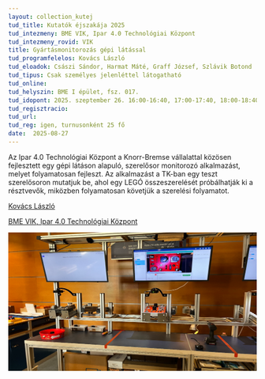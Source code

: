 ```yaml
---
layout: collection_kutej
tud_title: Kutatók éjszakája 2025
tud_intezmeny: BME VIK, Ipar 4.0 Technológiai Központ
tud_intezmeny_rovid: VIK
title: Gyártásmonitorozás gépi látással
tud_programfelelos: Kovács László
tud_eloadok: Császi Sándor, Harmat Máté, Graff József, Szlávik Botond
tud_tipus: Csak személyes jelenléttel látogatható
tud_online: 
tud_helyszin: BME I épület, fsz. 017.
tud_idopont: 2025. szeptember 26. 16:00-16:40, 17:00-17:40, 18:00-18:40
tud_regisztracio: 
tud_url: 
tud_reg: igen, turnusonként 25 fő
date:  2025-08-27
---
```


Az Ipar 4.0 Technológiai Központ a Knorr-Bremse vállalattal közösen fejlesztett egy gépi látáson alapuló, szerelősor monitorozó alkalmazást, melyet folyamatosan fejleszt. 
Az alkalmazást a TK-ban egy teszt szerelősoron mutatjuk be, ahol egy LEGÓ összeszerelését próbálhatják ki a résztvevők, miközben folyamatosan követjük a szerelési folyamatot.

[Kovács László](https://tudprog.bme.hu/kutatok_ejszakaja/profilok/kovacs_laszlo)

[BME VIK, Ipar 4.0 Technológiai Központ](https://www.ipar4.bme.hu/#page-content)

![Gyártásmonitorozás gépi látással](../2025/images/gyartasmonitorozas-gepi-latassal.png)
